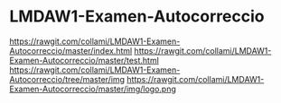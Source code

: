 # LMDAW1-Examen-Autocorreccio
https://rawgit.com/collami/LMDAW1-Examen-Autocorreccio/master/index.html
https://rawgit.com/collami/LMDAW1-Examen-Autocorreccio/master/test.html
https://rawgit.com/collami/LMDAW1-Examen-Autocorreccio/tree/master/img
https://rawgit.com/collami/LMDAW1-Examen-Autocorreccio/master/img/logo.png
